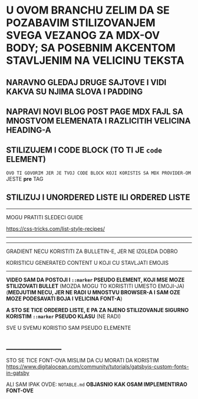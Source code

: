# U OVOM BRANCHU ZELIM DA SE POZABAVIM STILIZOVANJEM SVEGA VEZANOG ZA MDX-OV BODY; SA POSEBNIM AKCENTOM STAVLJENIM NA VELICINU TEKSTA

## NARAVNO GLEDAJ DRUGE SAJTOVE I VIDI KAKVA SU NJIMA SLOVA I PADDING

## NAPRAVI NOVI BLOG POST PAGE MDX FAJL SA MNOSTVOM ELEMENATA I RAZLICITIH VELICINA HEADING-A

## STILIZUJEM I CODE BLOCK (TO TI JE `code` ELEMENT)

`OVO TI GOVORIM JER JE TVOJ CODE BLOCK KOJI KORISTIS SA MDX PROVIDER-OM` JESTE **pre** TAG

## STILIZUJ I UNORDERED LISTE ILI ORDERED LISTE

***

MOGU PRATITI SLEDECI GUIDE

<https://css-tricks.com/list-style-recipes/>

***

***

GRADIENT NECU KORISTITI ZA BULLETIN-E, JER NE IZGLEDA DOBRO

KORISTICU GENERATED CONTENT U KOJI CU STAVLJATI EMOJIS

***

**VIDEO SAM DA POSTOJI I `::marker` PSEUDO ELEMENT, KOJI MSE MOZE STILIZOVATI BULLET** (MOZDA MOGU TO KORISTITI UMESTO EMOJI-JA) (**MEDJUTIM NECU, JER NE RADI U MNOSTVU BROWSER-A I SAM OZE MOZE PODESAVATI BOJA I VELICINA FONT-A**)

**A STO SE TICE ORDERED LISTE, E PA ZA NJENO STILIZOVANJE SIGURNO KORISTIM `::marker` PSEUDO KLASU** (NE RADI)

SVE U SVEMU KORISTIO SAM PSEUDO ELEMENTE


## _______________

STO SE TICE FONT-OVA MISLIM DA CU MORATI DA KORISTIM <https://www.digitalocean.com/community/tutorials/gatsbyjs-custom-fonts-in-gatsby>

ALI SAM IPAK OVDE: `NOTABLE.md` **OBJASNIO KAK OSAM IMPLEMENTIRAO FONT-OVE**